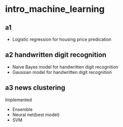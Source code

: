 # intro_machine_learning

## a1
* Logistic regression for housing price predication

## a2 handwritten digit recognition
* Naive Bayes model for handwritten digit recognition
* Gaussian model for handwritten digit recognition

## a3 news clustering
Implemented
* Ensemble 
* Neural net(best model)
* SVM
